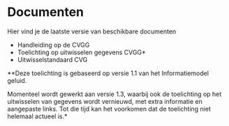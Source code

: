 # Documenten
Hier vind je de laatste versie van beschikbare documenten

- Handleiding op de CVGG
- Toelichting op uitwisselen gegevens CVGG*
- Uitwisselstandaard CVG

**Deze toelichting is gebaseerd op versie 1.1 van het Informatiemodel geluid.

Momenteel wordt gewerkt aan versie 1.3, waarbij ook de toelichting op het uitwisselen van gegevens wordt vernieuwd, met extra informatie en aangepaste links. Tot die tijd kan het voorkomen dat de toelichting niet helemaal actueel is.*
